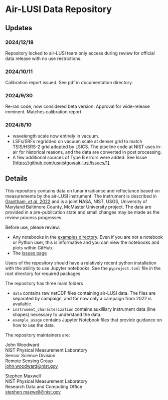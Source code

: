# Air-LUSI Data Repository

## Updates

### 2024/12/18
Repository locked to air-LUSI team only access during review for official data release with no use restrictions. 

### 2024/10/11
Calibration report issued. See pdf in documentation directory.

### 2024/9/30
Re-ran code, now considered beta version. Approval for wide-release imminent. Matches calibration report. 

### 2024/8/10
- wavelength scale now entirely in vacuum.
- LSFs/SRFs regridded on vacuum scale at denser grid to match TSIS/HSRS-2 grid adopted by LSICS. The pipeline code at NIST uses in-air for historical reasons, and the data are converted in post processing.
- A few additional sources of Type B errors were added. See Issue [https://github.com/usnistgov/air-lusi/issues/1].

## Details
This repository contains data on lunar irradiance and reflectance based on measurements by the air-LUSI instrument. The instrument is described in [Grantham, *et al*, 2022](https://doi.org/10.1088/1361-6501/ac5875) and is a joint NASA, NIST, USGS, University of Maryland Baltimore County, McMaster University project. The data are provided in a pre-publication state and small changes may be made as the review process progresses. 

Before use, please review:
- Any notebooks in the [examples directory](https://github.com/usnistgov/air-lusi/tree/main/example_usage). Even if you are not a notebook or Python user, this is informative and you can view the notebooks and plots within GitHub.
- The [issues page](https://github.com/usnistgov/air-lusi/issues)


Users of the repository should have a relatively recent python installation with the ability to use Jupyter notebooks. See the `pyproject.toml` file in the root directory for required packages. 


The repository has three main folders
 - `data` contains raw netCDF files containing air-LUSI data. The files are separated by campaign, and for now only a campaign from 2022 is available.
 - `instrument_characterization` contains auxilliary instrument data (line shapes) necessary to understand the data.
 - `example_usage` contains Jupyter Notebook files that provide guidance on how to use the data.


The repository maintainers are:

John Woodward  
NIST Physical Measurement Laboratory  
Sensor Science Division  
Remote Sensing Group  
john.woodward@nist.gov  

Stephen Maxwell  
NIST Physical Measurement Laboratory  
Research Data and Computing Office  
stephen.maxwell@nist.gov  
